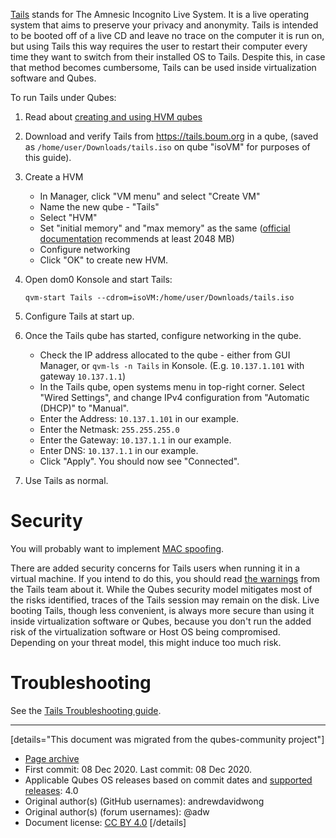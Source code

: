 [Tails](https://tails.boum.org) stands for The Amnesic Incognito Live System. It is a live operating system that aims to preserve your privacy and anonymity. Tails is intended to be booted off of a live CD and leave no trace on the computer it is run on, but using Tails this way requires the user to restart their computer every time they want to switch from their installed OS to Tails. Despite this, in case that method becomes cumbersome, Tails can be used inside virtualization software and Qubes.

To run Tails under Qubes:

1.  Read about [creating and using HVM qubes](https://www.qubes-os.org/doc/hvm/)

2.  Download and verify Tails from [<https://tails.boum.org>](https://tails.boum.org) in a qube, (saved as `/home/user/Downloads/tails.iso` on qube "isoVM" for purposes of this guide).

3.  Create a HVM

    - In Manager, click "VM menu" and select "Create VM"
    - Name the new qube - "Tails"
    - Select "HVM"
    - Set "initial memory" and "max memory" as the same ([official documentation](https://tails.boum.org/doc/about/requirements/index.en.html) recommends at least 2048 MB)
    - Configure networking
    - Click "OK" to create new HVM.

4.  Open dom0 Konsole and start Tails:

    ```
    qvm-start Tails --cdrom=isoVM:/home/user/Downloads/tails.iso
    ```

5.  Configure Tails at start up.

6.  Once the Tails qube has started, configure networking in the qube.

    - Check the IP address allocated to the qube - either from GUI Manager, or `qvm-ls -n Tails` in Konsole. (E.g. `10.137.1.101` with gateway `10.137.1.1`)
    - In the Tails qube, open systems menu in top-right corner. Select "Wired Settings", and change IPv4 configuration from "Automatic (DHCP)" to "Manual".
    - Enter the Address: `10.137.1.101` in our example.
    - Enter the Netmask: `255.255.255.0`
    - Enter the Gateway: `10.137.1.1` in our example.
    - Enter DNS: `10.137.1.1` in our example.
    - Click "Apply". You should now see "Connected".

7.  Use Tails as normal.

# Security

You will probably want to implement [MAC spoofing](https://www.qubes-os.org/doc/anonymizing-your-mac-address/).

There are added security concerns for Tails users when running it in a virtual machine. If you intend to do this, you should read [the warnings](https://tails.boum.org/doc/advanced_topics/virtualization/) from the Tails team about it. While the Qubes security model mitigates most of the risks identified, traces of the Tails session may remain on the disk. Live booting Tails, though less convenient, is always more secure than using it inside virtualization software or Qubes, because you don't run the added risk of the virtualization software or Host OS being compromised. Depending on your threat model, this might induce too much risk.

# Troubleshooting

See the [Tails Troubleshooting guide](https://www.qubes-os.org/doc/tails-troubleshooting/).

------------------------------------------------------------------------

[details="This document was migrated from the qubes-community project"]
- [Page archive](https://github.com/Qubes-Community/Contents/blob/master/docs/privacy/tails.md)
- First commit: 08 Dec 2020. Last commit: 08 Dec 2020.
- Applicable Qubes OS releases based on commit dates and [supported releases](https://www.qubes-os.org/doc/supported-releases/): 4.0
- Original author(s) (GitHub usernames): andrewdavidwong
- Original author(s) (forum usernames): @adw
- Document license: [CC BY 4.0](https://creativecommons.org/licenses/by/4.0/)
[/details]

<div data-theme-toc="true"> </div>